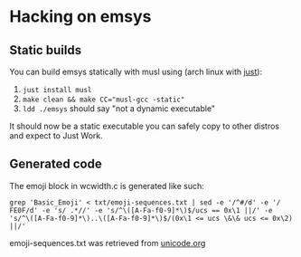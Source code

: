 # Hacking on emsys

## Static builds

You can build emsys statically with musl using (arch linux with [just][just]):

1. `just install musl`
2. `make clean && make CC="musl-gcc -static"`
3. `ldd ./emsys` should say "not a dynamic executable"

It should now be a static executable you can safely copy to other distros and
expect to Just Work.

[just]: https://github.com/japanoise/neo-dotfiles/blob/master/bin/just

## Generated code

The emoji block in wcwidth.c is generated like such:

    grep 'Basic_Emoji' < txt/emoji-sequences.txt | sed -e '/^#/d' -e '/ FE0F/d' -e 's/ .*//' -e 's/^\([A-Fa-f0-9]*\)$/ucs == 0x\1 ||/' -e 's/^\([A-Fa-f0-9]*\)..\([A-Fa-f0-9]*\)$/(0x\1 <= ucs \&\& ucs <= 0x\2) ||/'

emoji-sequences.txt was retrieved from [unicode.org](https://www.unicode.org/Public/emoji/13.1/)
